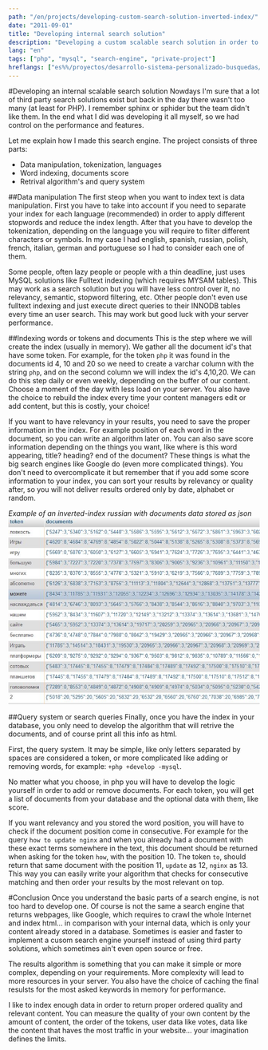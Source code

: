 ```yaml
---
path: "/en/projects/developing-custom-search-solution-inverted-index/"
date: "2011-09-01"
title: "Developing internal search solution"
description: "Developing a custom scalable search solution in order to save resources. Implementation of inverted index, sanitization of tokens and retrival algorithm."
lang: "en"
tags: ["php", "mysql", "search-engine", "private-project"]
hreflangs: ["es%%/proyectos/desarrollo-sistema-personalizado-busquedas/", "en%%/en/projects/developing-custom-search-solution-inverted-index/"]
---
```

#Developing an internal scalable search solution
Nowdays I'm sure that a lot of third party search solutions exist but back in the day there wasn't too many (at least for PHP). I remember sphinx or sphider but the team didn't like them. In the end what I did was developing it all myself, so we had control on the performance and features.

Let me explain how I made this search engine. The project consists of three parts:
* Data manipulation, tokenization, languages
* Word indexing, documents score
* Retrival algorithm's and query system

##Data manipulation
The first steop when you want to index text is data manipulation. First you have to take into account if you need to separate your index for each language (recommended) in order to apply different stopwords and reduce the index length. After that you have to develop the tokenization, depending on the language you will require to filter different characters or symbols. In my case I had english, spanish, russian, polish, french, italian, german and portuguese so I had to consider each one of them.

Some people, often lazy people or people with a thin deadline, just uses MySQL solutions like Fulltext indexing (which requires MYSAM tables). This may work as a search solution but you will have less control over it, no relevancy, semantic, stopword filtering, etc. Other people don't even use fulltext indexing and just execute direct queries to their INNODB tables every time an user search. This may work but good luck with your server performance.

##Indexing words or tokens and documents
This is the step where we will create the index (usually in memory). We gather all the document id's that have some token. For example, for the token `php` it was found in the documents id 4, 10 and 20 so we need to create a varchar column with the string `php`, and on the second column we will index the id's 4,10,20. We can do this step daily or even weekly, depending on the buffer of our content. Choose a moment of the day with less load on your server. You also have the choice to rebuild the index every time your content managers edit or add content, but this is costly, your choice!

If you want to have relevancy in your results, you need to save the proper information in the index. For example position of each word in the document, so you can write an algorithm later on. You can also save score information depending on the things you want, like where is this word appearing, title? heading? end of the document? These things is what the big search engines like Google do (even more complicated things). You don't need to overcomplicate it but remember that if you add some score information to your index, you can sort your results by relevancy or quality after, so you will not deliver results ordered only by date, alphabet or random.

*Example of an inverted-index russian with documents data stored as json*
![russian inverted index](example-russian-index.jpg)

##Query system or search queries
Finally, once you have the index in your database, you only need to develop the algorithm that will retrive the documents, and of course print all this info as html.

First, the query system. It may be simple, like only letters separated by spaces are considered a token, or more complicated like adding or removing words, for example: `+php +develop -mysql`.

No matter what you choose, in php you will have to develop the logic yourself in order to add or remove documents. For each token, you will get a list of documents from your database and the optional data with them, like score.

If you want relevancy and you stored the word position, you will have to check if the document position come in consecutive. For example for the query `how to update nginx` and when you already had a document with these exact terms somewhere in the text, this document should be returned when asking for the token `how`, with the position 10. The token `to`, should return that same document with the position 11, `update` as 12, `nginx` as 13. This way you can easily write your algorithm that checks for consecutive matching and then order your results by the most relevant on top.

#Conclusion
Once you understand the basic parts of a search engine, is not too hard to develop one. Of course is not the same a search engine that returns webpages, like Google, which requires to crawl the whole Internet and index html... in comparison with your internal data, which is only your content already stored in a database. Sometimes is easier and faster to implement a cusom search engine yourself instead of using third party solutions, which sometimes ain't even open source or free.

The results algorithm is something that you can make it simple or more complex, depending on your requirements. More complexity will lead to more resources in your server. You also have the choice of caching the final resulsts for the most asked keywords in memory for performance.

I like to index enough data in order to return proper ordered quality and relevant content. You can measure the quality of your own content by the amount of content, the order of the tokens, user data like votes, data like the content that haves the most traffic in your website... your imagination defines the limits.